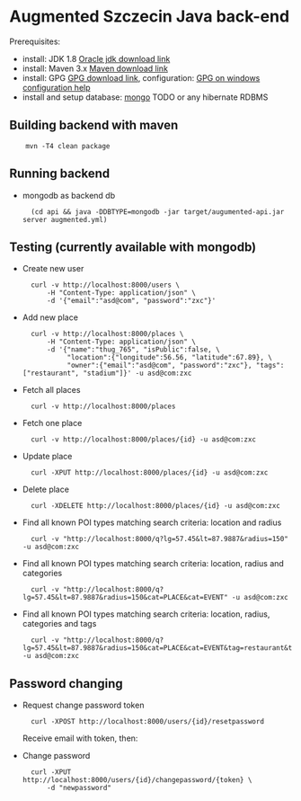 # Augmented Szczecin Java back-end

Prerequisites:
- install: JDK 1.8 [Oracle jdk download link]
- install: Maven 3.x [Maven download link]
- install: GPG [GPG download link], configuration: [GPG on windows configuration help]
- install and setup database: [mongo] TODO or any hibernate RDBMS

## Building backend with maven

        mvn -T4 clean package

## Running backend

* mongodb as backend db

		(cd api && java -DDBTYPE=mongodb -jar target/augumented-api.jar server augmented.yml)

## Testing (currently available with mongodb)

* Create new user

		curl -v http://localhost:8000/users \
			-H "Content-Type: application/json" \
			-d '{"email":"asd@com", "password":"zxc"}'

* Add new place

		curl -v http://localhost:8000/places \
			-H "Content-Type: application/json" \
			-d '{"name":"thug_765", "isPublic":false, \
				 "location":{"longitude":56.56, "latitude":67.89}, \
				 "owner":{"email":"asd@com", "password":"zxc"}, "tags":["restaurant", "stadium"]}' -u asd@com:zxc

* Fetch all places 

		curl -v http://localhost:8000/places

* Fetch one place 	

		curl -v http://localhost:8000/places/{id} -u asd@com:zxc

* Update place

		curl -XPUT http://localhost:8000/places/{id} -u asd@com:zxc

* Delete place

		curl -XDELETE http://localhost:8000/places/{id} -u asd@com:zxc

* Find all known POI types matching search criteria: location and radius

		curl -v "http://localhost:8000/q?lg=57.45&lt=87.9887&radius=150" -u asd@com:zxc

* Find all known POI types matching search criteria: location, radius and categories
		
		curl -v "http://localhost:8000/q?lg=57.45&lt=87.9887&radius=150&cat=PLACE&cat=EVENT" -u asd@com:zxc
		
* Find all known POI types matching search criteria: location, radius, categories and tags

		curl -v "http://localhost:8000/q?lg=57.45&lt=87.9887&radius=150&cat=PLACE&cat=EVENT&tag=restaurant&tag=stadium" -u asd@com:zxc
		
## Password changing
* Request change password token

		curl -XPOST http://localhost:8000/users/{id}/resetpassword
	Receive email with token, then:

* Change password

		curl -XPUT http://localhost:8000/users/{id}/changepassword/{token} \
			-d "newpassword"

[Oracle jdk download link]:http://www.oracle.com/technetwork/java/javase/downloads/index.html
[Maven download link]: http://maven.apache.org/download.cgi?Preferred=ftp://mirror.reverse.net/pub/apache
[GPG download link]: https://www.gnupg.org/download/
[GPG on windows configuration help]: https://virgo47.wordpress.com/2014/08/09/releasing-to-maven-central-with-git-on-windows/
[mongo]: http://docs.mongodb.org/manual/installation/
